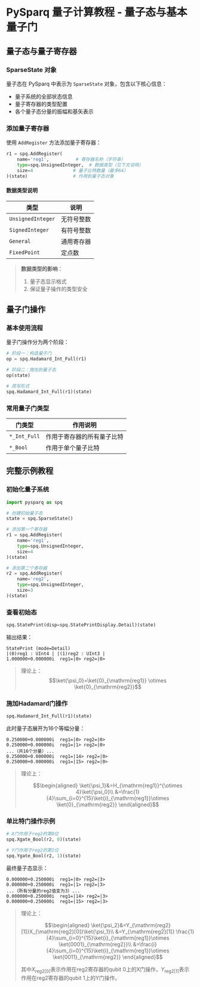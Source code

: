 # PySparq 量子计算教程 - 量子态与基本量子门

## 量子态与量子寄存器

### SparseState 对象
量子态在 PySparq 中表示为 `SparseState` 对象，包含以下核心信息：
- 量子系统的全部状态信息
- 量子寄存器的类型配置
- 各个量子态分量的振幅和基矢表示

### 添加量子寄存器
使用 `AddRegister` 方法添加量子寄存器：
```python
r1 = spq.AddRegister(
    name='reg1',          # 寄存器名称（字符串）
    type=spq.UnsignedInteger,  # 数据类型（见下文说明）
    size=4               # 量子比特数量（最多64）
)(state)                 # 作用到量子态对象
```

#### 数据类型说明
| 类型 | 说明 |
|------|------|
| `UnsignedInteger` | 无符号整数 |
| `SignedInteger`   | 有符号整数 |
| `General`         | 通用寄存器 |
| `FixedPoint`      | 定点数 |

> **数据类型的影响**：
> 1. 量子态显示格式
> 2. 保证量子操作的类型安全

## 量子门操作

### 基本使用流程
量子门操作分为两个阶段：
```python
# 阶段一：构造量子门
op = spq.Hadamard_Int_Full(r1)

# 阶段二：施加到量子态
op(state)

# 简写形式
spq.Hadamard_Int_Full(r1)(state)
```

### 常用量子门类型
| 门类型 | 作用说明 |
|--------|----------|
| `*_Int_Full` | 作用于寄存器的所有量子比特 |
| `*_Bool`     | 作用于单个量子比特 |

## 完整示例教程

### 初始化量子系统
```python
import pysparq as spq

# 创建初始量子态
state = spq.SparseState()

# 添加第一个寄存器
r1 = spq.AddRegister(
    name='reg1',
    type=spq.UnsignedInteger,
    size=4
)(state)

# 添加第二个寄存器
r2 = spq.AddRegister(
    name='reg2',
    type=spq.UnsignedInteger,
    size=3
)(state)
```

### 查看初始态
```python
spq.StatePrint(disp=spq.StatePrintDisplay.Detail)(state)
```
输出结果：
```
StatePrint (mode=Detail)
|(0)reg1 : UInt4 | |(1)reg2 : UInt3 | 
1.000000+0.000000i  reg1=|0> reg2=|0>
```

> 理论上：
> $$\ket{\psi_0}=\ket{0}_{\mathrm{reg1}} \otimes \ket{0}_{\mathrm{reg2}}$$

### 施加Hadamard门操作
```python
spq.Hadamard_Int_Full(r1)(state)
```
此时量子态展开为16个等幅分量：
```
0.250000+0.000000i  reg1=|0> reg2=|0>
0.250000+0.000000i  reg1=|1> reg2=|0>
...（共16个分量）...
0.250000+0.000000i  reg1=|14> reg2=|0>
0.250000+0.000000i  reg1=|15> reg2=|0>
```

> 理论上：
> 
>$$\begin{aligned}
\ket{\psi_1}&=H_{\mathrm{reg1}}^{\otimes 4}\ket{\psi_0}\\
&=\frac{1}{4}\sum_{i=0}^{15}\ket{i}_{\mathrm{reg1}}\otimes \ket{0}_{\mathrm{reg2}}
\end{aligned}$$




### 单比特门操作示例
```python
# X门作用于reg2的第0位
spq.Xgate_Bool(r2, 0)(state)

# Y门作用于reg2的第1位
spq.Ygate_Bool(r2, 1)(state)
```

最终量子态显示：
```
0.000000+0.250000i  reg1=|0> reg2=|3>
0.000000+0.250000i  reg1=|1> reg2=|3>
...（所有分量的reg2值变为3）...
0.000000+0.250000i  reg1=|14> reg2=|3>
0.000000+0.250000i  reg1=|15> reg2=|3>
```

> 理论上：
>
> $$\begin{aligned}
\ket{\psi_2}&=Y_{\mathrm{reg2}[1]}X_{\mathrm{reg2}[0]}\ket{\psi_1}\\
&=Y_{\mathrm{reg2}[1]} \frac{1}{4}\sum_{i=0}^{15}\ket{i}_{\mathrm{reg1}}\otimes \ket{0001}_{\mathrm{reg2}}\\
&=\frac{i}{4}\sum_{i=0}^{15}\ket{i}_{\mathrm{reg1}}\otimes \ket{0011}_{\mathrm{reg2}}
\end{aligned}$$
>
> 其中$X_{\mathrm{reg2}[0]}$表示作用在reg2寄存器的qubit 0上的X门操作，$Y_{\mathrm{reg2}[1]}$表示作用在reg2寄存器的qubit 1上的Y门操作。

